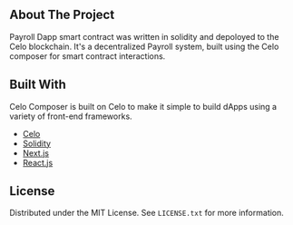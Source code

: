 ## About The Project

Payroll Dapp smart contract was written in solidity and depoloyed to the Celo blockchain. It's a decentralized Payroll system, built using the Celo composer for smart contract interactions.


## Built With

Celo Composer is built on Celo to make it simple to build dApps using a variety of front-end frameworks.

- [Celo](https://celo.org/)
- [Solidity](https://docs.soliditylang.org/en/v0.8.15/)
- [Next.js](https://nextjs.org/)
- [React.js](https://reactjs.org/)

## License

Distributed under the MIT License. See `LICENSE.txt` for more information.


